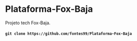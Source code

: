 # Plataforma-Fox-Baja
Projeto tech Fox-Baja.

#### `git clone https://github.com/fontes99/Plataforma-Fox-Baja`
